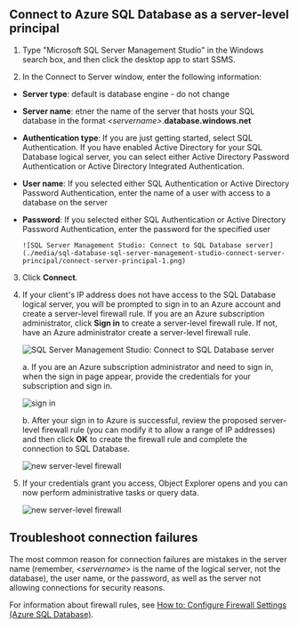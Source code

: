 ## Connect to Azure SQL Database as a server-level principal

1. Type "Microsoft SQL Server Management Studio" in the Windows search box, and then click the desktop app to start SSMS.

2. In the Connect to Server window, enter the following information:

 - **Server type**: default is database engine - do not change
 - **Server name**: etner the name of the server that hosts your SQL database in the format *&lt;servername>*.**database.windows.net**
 - **Authentication type**: If you are just getting started, select SQL Authentication. If you have enabled Active Directory for your SQL Database logical server, you can select either Active Directory Password Authentication or Active Directory Integrated Authentication.
 - **User name**: If you selected either SQL Authentication or Active Directory Password Authentication, enter the name of a user with access to a database on the server
 - **Password**: If you selected either SQL Authentication or Active Directory Password Authentication, enter the password for the specified user 
   
       ![SQL Server Management Studio: Connect to SQL Database server](./media/sql-database-sql-server-management-studio-connect-server-principal/connect-server-principal-1.png)

3. Click **Connect**.
 
4. If your client's IP address does not have access to the SQL Database logical server, you will be prompted to sign in to an Azure account and create a server-level firewall rule. If you are an Azure subscription administrator, click **Sign in** to create a server-level firewall rule. If not, have an Azure administrator create a server-level firewall rule.
 
      ![SQL Server Management Studio: Connect to SQL Database server](./media/sql-database-sql-server-management-studio-connect-server-principal/connect-server-principal-2.png)
 
   a. If you are an Azure subscription administrator and need to sign in, when the sign in page appear, provide the credentials for your subscription and sign in.

     ![sign in](./media/sql-database-sql-server-management-studio-connect-server-principal/connect-server-principal-3.png)
 
   b. After your sign in to Azure is successful, review the proposed server-level firewall rule (you can modify it to allow a range of IP addresses) and then click **OK** to create the firewall rule and complete the connection to SQL Database.
 
      ![new server-level firewall](./media/sql-database-sql-server-management-studio-connect-server-principal/connect-server-principal-4.png)
 
5. If your credentials grant you access, Object Explorer opens and you can now perform administrative tasks or query data. 
 
     ![new server-level firewall](./media/sql-database-sql-server-management-studio-connect-server-principal/connect-server-principal-5.png)
     
 ## Troubleshoot connection failures

The most common reason for connection failures are mistakes in the server name (remember, <*servername*> is the name of the logical server, not the database), the user name, or the password, as well as the server not allowing connections for security reasons. 

For information about firewall rules, see [How to: Configure Firewall Settings (Azure SQL Database)](sql-database-configure-firewall-settings.md).